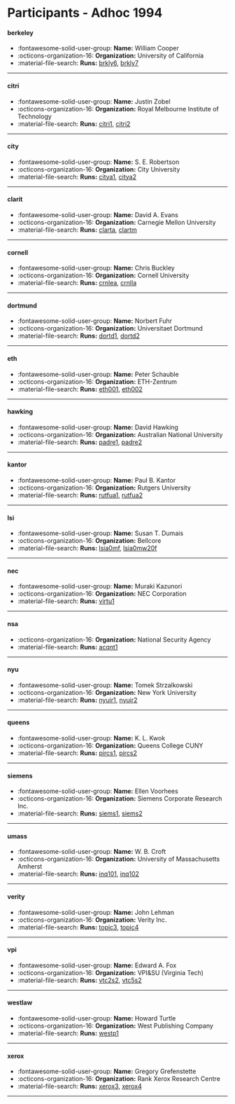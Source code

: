 # Participants - Adhoc 1994 

#### berkeley
 - :fontawesome-solid-user-group: **Name:** William Cooper
 - :octicons-organization-16: **Organization:** University of California
 - :material-file-search: **Runs:** [brkly6](./runs.md#brkly6), [brkly7](./runs.md#brkly7) 

---
#### citri
 - :fontawesome-solid-user-group: **Name:** Justin Zobel
 - :octicons-organization-16: **Organization:** Royal Melbourne Institute of Technology
 - :material-file-search: **Runs:** [citri1](./runs.md#citri1), [citri2](./runs.md#citri2) 

---
#### city
 - :fontawesome-solid-user-group: **Name:** S. E. Robertson
 - :octicons-organization-16: **Organization:** City University
 - :material-file-search: **Runs:** [citya1](./runs.md#citya1), [citya2](./runs.md#citya2) 

---
#### clarit
 - :fontawesome-solid-user-group: **Name:** David A. Evans
 - :octicons-organization-16: **Organization:** Carnegie Mellon University
 - :material-file-search: **Runs:** [clarta](./runs.md#clarta), [clartm](./runs.md#clartm) 

---
#### cornell
 - :fontawesome-solid-user-group: **Name:** Chris Buckley
 - :octicons-organization-16: **Organization:** Cornell University
 - :material-file-search: **Runs:** [crnlea](./runs.md#crnlea), [crnlla](./runs.md#crnlla) 

---
#### dortmund
 - :fontawesome-solid-user-group: **Name:** Norbert Fuhr
 - :octicons-organization-16: **Organization:** Universitaet Dortmund
 - :material-file-search: **Runs:** [dortd1](./runs.md#dortd1), [dortd2](./runs.md#dortd2) 

---
#### eth
 - :fontawesome-solid-user-group: **Name:** Peter Schauble
 - :octicons-organization-16: **Organization:** ETH-Zentrum
 - :material-file-search: **Runs:** [eth001](./runs.md#eth001), [eth002](./runs.md#eth002) 

---
#### hawking
 - :fontawesome-solid-user-group: **Name:** David Hawking
 - :octicons-organization-16: **Organization:** Australian National University
 - :material-file-search: **Runs:** [padre1](./runs.md#padre1), [padre2](./runs.md#padre2) 

---
#### kantor
 - :fontawesome-solid-user-group: **Name:** Paul B. Kantor
 - :octicons-organization-16: **Organization:** Rutgers University
 - :material-file-search: **Runs:** [rutfua1](./runs.md#rutfua1), [rutfua2](./runs.md#rutfua2) 

---
#### lsi
 - :fontawesome-solid-user-group: **Name:** Susan T. Dumais
 - :octicons-organization-16: **Organization:** Bellcore
 - :material-file-search: **Runs:** [lsia0mf](./runs.md#lsia0mf), [lsia0mw20f](./runs.md#lsia0mw20f) 

---
#### nec
 - :fontawesome-solid-user-group: **Name:** Muraki Kazunori
 - :octicons-organization-16: **Organization:** NEC Corporation
 - :material-file-search: **Runs:** [virtu1](./runs.md#virtu1) 

---
#### nsa
 - :octicons-organization-16: **Organization:** National Security Agency
 - :material-file-search: **Runs:** [acqnt1](./runs.md#acqnt1) 

---
#### nyu
 - :fontawesome-solid-user-group: **Name:** Tomek Strzalkowski
 - :octicons-organization-16: **Organization:** New York University
 - :material-file-search: **Runs:** [nyuir1](./runs.md#nyuir1), [nyuir2](./runs.md#nyuir2) 

---
#### queens
 - :fontawesome-solid-user-group: **Name:** K. L. Kwok
 - :octicons-organization-16: **Organization:** Queens College CUNY
 - :material-file-search: **Runs:** [pircs1](./runs.md#pircs1), [pircs2](./runs.md#pircs2) 

---
#### siemens
 - :fontawesome-solid-user-group: **Name:** Ellen Voorhees
 - :octicons-organization-16: **Organization:** Siemens Corporate Research Inc.
 - :material-file-search: **Runs:** [siems1](./runs.md#siems1), [siems2](./runs.md#siems2) 

---
#### umass
 - :fontawesome-solid-user-group: **Name:** W. B. Croft
 - :octicons-organization-16: **Organization:** University of Massachusetts Amherst
 - :material-file-search: **Runs:** [inq101](./runs.md#inq101), [inq102](./runs.md#inq102) 

---
#### verity
 - :fontawesome-solid-user-group: **Name:** John Lehman
 - :octicons-organization-16: **Organization:** Verity Inc.
 - :material-file-search: **Runs:** [topic3](./runs.md#topic3), [topic4](./runs.md#topic4) 

---
#### vpi
 - :fontawesome-solid-user-group: **Name:** Edward A. Fox
 - :octicons-organization-16: **Organization:** VPI&SU (Virginia Tech)
 - :material-file-search: **Runs:** [vtc2s2](./runs.md#vtc2s2), [vtc5s2](./runs.md#vtc5s2) 

---
#### westlaw
 - :fontawesome-solid-user-group: **Name:** Howard Turtle
 - :octicons-organization-16: **Organization:** West Publishing Company
 - :material-file-search: **Runs:** [westp1](./runs.md#westp1) 

---
#### xerox
 - :fontawesome-solid-user-group: **Name:** Gregory Grefenstette
 - :octicons-organization-16: **Organization:** Rank Xerox Research Centre
 - :material-file-search: **Runs:** [xerox3](./runs.md#xerox3), [xerox4](./runs.md#xerox4) 

---
